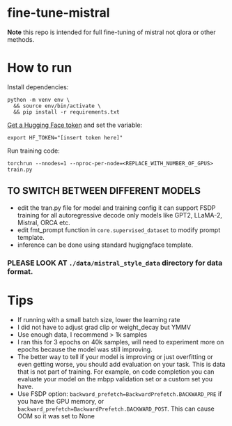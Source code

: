 


# fine-tune-mistral

**Note** this repo is intended for full fine-tuning of mistral not qlora or other methods.

# How to run

Install dependencies:
```
python -m venv env \
  && source env/bin/activate \
  && pip install -r requirements.txt
```

[Get a Hugging Face token](https://huggingface.co/settings/tokens) and set the variable:

```
export HF_TOKEN="[insert token here]"
```

Run training code:
```
torchrun --nnodes=1 --nproc-per-node=<REPLACE_WITH_NUMBER_OF_GPUS> train.py
```

## TO SWITCH BETWEEN DIFFERENT MODELS
- edit the tran.py file for model and training config it can support FSDP training for all autoregressive decode only models like GPT2, LLaMA-2, Mistral, ORCA etc.
- edit fmt_prompt function in `core.supervised_dataset` to modify prompt template.
- inference can be done using standard hugigngface template.

### PLEASE LOOK AT `./data/mistral_style_data` directory for data format.

# Tips

- If running with a small batch size, lower the learning rate
- I did not have to adjust grad clip or weight_decay but YMMV
- Use enough data, I recommend > 1k samples
- I ran this for 3 epochs on 40k samples, will need to experiment more on epochs because the model was still improving.
- The better way to tell if your model is improving or just overfitting or even getting worse, you should add evaluation on your task. This is data that is not part of training. For example, on code completion you can evaluate your model on the mbpp validation set or a custom set you have.
- Use FSDP option: `backward_prefetch=BackwardPrefetch.BACKWARD_PRE` if you have the GPU memory, or `backward_prefetch=BackwardPrefetch.BACKWARD_POST`. This can cause OOM so it was set to None
